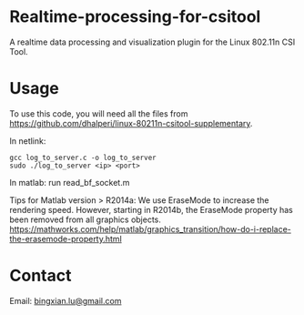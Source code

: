 # Realtime-processing-for-csitool
A realtime data processing and visualization plugin for the Linux 802.11n CSI Tool.

# Usage
To use this code, you will need all the files from https://github.com/dhalperi/linux-80211n-csitool-supplementary.

In netlink:
~~~
gcc log_to_server.c -o log_to_server
sudo ./log_to_server <ip> <port>
~~~

In matlab:
run read_bf_socket.m

Tips for Matlab version > R2014a: 
We use EraseMode to increase the rendering speed. However, starting in R2014b, the EraseMode property has been removed from all graphics objects. https://mathworks.com/help/matlab/graphics_transition/how-do-i-replace-the-erasemode-property.html

# Contact
Email: bingxian.lu@gmail.com

